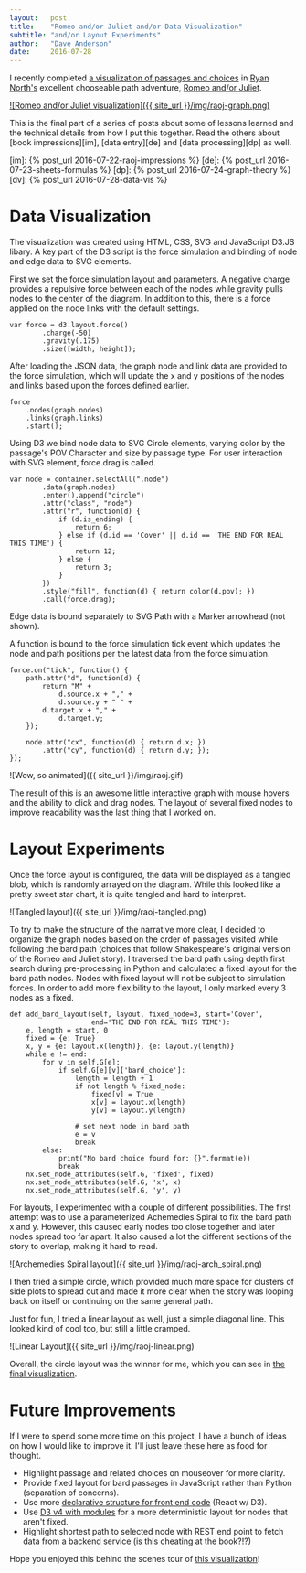 ```yaml
---
layout:   post
title:    "Romeo and/or Juliet and/or Data Visualization"
subtitle: "and/or Layout Experiments"
author:   "Dave Anderson"
date:     2016-07-28
---
```


I recently completed [a visualization of passages and choices][vis] in [Ryan North's][ryno] excellent chooseable path adventure, [Romeo and/or Juliet][raoj].

[vis]: http://dvndrsn.com/projects/raoj-graph/
[ryno]: https://twitter.com/ryanqnorth
[raoj]: http://www.romeoandorjuliet.com/

[![Romeo and/or Juliet visualization]({{ site_url }}/img/raoj-graph.png)][vis]

This is the final part of a series of posts about some of lessons learned and the technical details from how I put this together. Read the others about [book impressions][im], [data entry][de] and [data processing][dp] as well.

[im]: {% post_url 2016-07-22-raoj-impressions %}
[de]: {% post_url 2016-07-23-sheets-formulas %} 
[dp]: {% post_url 2016-07-24-graph-theory %}
[dv]: {% post_url 2016-07-28-data-vis %}

# Data Visualization #

The visualization was created using HTML, CSS, SVG and JavaScript D3.JS libary. A key part of the D3 script is the force simulation and binding of node and edge data to SVG elements.

First we set the force simulation layout and parameters. A negative charge provides a repulsive force between each of the nodes while gravity pulls nodes to the center of the diagram. In addition to this, there is a force applied on the node links with the default settings.

```
var force = d3.layout.force()
        .charge(-50)
        .gravity(.175)
        .size([width, height]);
```

After loading the JSON data, the graph node and link data are provided to the force simulation, which will update the x and y positions of the nodes and links based upon the forces defined earlier.

```
force
    .nodes(graph.nodes)
    .links(graph.links)
    .start();
```

Using D3 we bind node data to SVG Circle elements, varying color by the passage's POV Character and size by passage type. For user interaction with SVG element, force.drag is called.

```
var node = container.selectAll(".node")
        .data(graph.nodes)
        .enter().append("circle")
        .attr("class", "node")
        .attr("r", function(d) {
            if (d.is_ending) {
                return 6;
            } else if (d.id == 'Cover' || d.id == 'THE END FOR REAL THIS TIME') {
                return 12;
            } else {
                return 3;
            }
        })
        .style("fill", function(d) { return color(d.pov); })
        .call(force.drag);
```

Edge data is bound separately to SVG Path with a Marker arrowhead (not shown).

A function is bound to the force simulation tick event which updates the node and path positions per the latest data from the force simulation.

```
force.on("tick", function() {
    path.attr("d", function(d) {
        return "M" +
            d.source.x + "," +
            d.source.y + " " +
        d.target.x + "," +
            d.target.y;
    });

    node.attr("cx", function(d) { return d.x; })
        .attr("cy", function(d) { return d.y; });
});
```
![Wow, so animated]({{ site_url }}/img/raoj.gif)

The result of this is an awesome little interactive graph with mouse hovers and the ability to click and drag nodes. The layout of several fixed nodes to improve readability was the last thing that I worked on.

# Layout Experiments #

Once the force layout is configured, the data will be displayed as a tangled blob, which is randomly arrayed on the diagram. While this looked like a pretty sweet star chart, it is quite tangled and hard to interpret.

![Tangled layout]({{ site_url }}/img/raoj-tangled.png)

To try to make the structure of the narrative more clear, I decided to organize the graph nodes based on the order of passages visited while following the bard path (choices that follow Shakespeare's original version of the Romeo and Juliet story). I traversed the bard path using depth first search during pre-processing in Python and calculated a fixed layout for the bard path nodes. Nodes with fixed layout will not be subject to simulation forces. In order to add more flexibility to the layout, I only marked every 3 nodes as a fixed.

```
def add_bard_layout(self, layout, fixed_node=3, start='Cover',
                    end='THE END FOR REAL THIS TIME'):
    e, length = start, 0
    fixed = {e: True}
    x, y = {e: layout.x(length)}, {e: layout.y(length)}
    while e != end:
        for v in self.G[e]:
            if self.G[e][v]['bard_choice']:
                length = length + 1
                if not length % fixed_node:
                    fixed[v] = True
                    x[v] = layout.x(length)
                    y[v] = layout.y(length)

                # set next node in bard path
                e = v
                break
        else:
            print("No bard choice found for: {}".format(e))
            break
    nx.set_node_attributes(self.G, 'fixed', fixed)
    nx.set_node_attributes(self.G, 'x', x)
    nx.set_node_attributes(self.G, 'y', y)
```

For layouts, I experimented with a couple of different possibilities. The first attempt was to use a parameterized Achemedies Spiral to fix the bard path x and y. However, this caused early nodes too close together and later nodes spread too far apart. It also caused a lot the different sections of the story to overlap, making it hard to read.

![Archemedies Spiral layout]({{ site_url }}/img/raoj-arch_spiral.png)

I then tried a simple circle, which provided much more space for clusters of side plots to spread out and made it more clear when the story was looping back on itself or continuing on the same general path.

Just for fun, I tried a linear layout as well, just a simple diagonal line. This looked kind of cool too, but still a little cramped.

![Linear Layout]({{ site_url }}/img/raoj-linear.png)

Overall, the circle layout was the winner for me, which you can see in [the final visualization][vis].

# Future Improvements #

If I were to spend some more time on this project, I have a bunch of ideas on how I would like to improve it. I'll just leave these here as food for thought.

* Highlight passage and related choices on mouseover for more clarity.
* Provide fixed layout for bard passages in JavaScript rather than Python (separation of concerns).
* Use more [declarative structure for front end code][d4] (React w/ D3).
* Use [D3 v4 with modules][d3-4-force-simulation] for a more deterministic layout for nodes that aren't fixed.
* Highlight shortest path to selected node with REST end point to fetch data from a backend service (is this cheating at the book?!?)

Hope you enjoyed this behind the scenes tour of [this visualization][vis]!

[d4]: https://d4.js.org/
[d3-4-force-simulation]:https://github.com/d3/d3/blob/master/CHANGES.md#forces-d3-force
